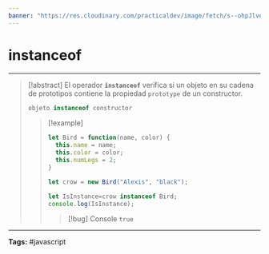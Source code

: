 ```yaml
---
banner: "https://res.cloudinary.com/practicaldev/image/fetch/s--ohpJlve1--/c_imagga_scale,f_auto,fl_progressive,h_420,q_auto,w_1000/https://res.cloudinary.com/drquzbncy/image/upload/v1586605549/javascript_banner_sxve2l.jpg"
---
```

# instanceof
<hr> 

> [!abstract]
> El operador **`instanceof`** verifica si un objeto en su cadena de prototipos contiene la propiedad `prototype` de un constructor.
> ```js
> objeto instanceof constructor
> ```
> 
> > [!example]
> > 
> > ```js
> > let Bird = function(name, color) {
> >   this.name = name;
> >   this.color = color;
> >   this.numLegs = 2;
> > }
> > 
> > let crow = new Bird("Alexis", "black");
> > 
> > let IsInstance=crow instanceof Bird;
> > console.log(IsInstance);
> > ```
> > 
> > > [!bug] Console
> > > <code>true</code>
> > 
> 

<hr>
<b>Tags:</b> #javascript 